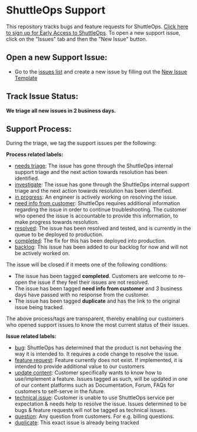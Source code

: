 ShuttleOps Support
=================

This repository tracks bugs and feature requests for ShuttleOps. [Click here to sign up for Early Access to ShuttleOps](https://www.shuttleops.io/getproduct/).  To open a new support issue, click on the "Issues" tab and then the "New Issue" button.

Open a new Support Issue:
-------------------------

* Go to the [issues list](https://github.com/ShuttleOps/support/issues?state=open) and create a new issue by filling out the [New Issue Template](https://github.com/ShuttleOps/support/issues/new)


Track Issue Status:
------------------

**We triage all new issues in 2 business days.** 


Support Process:
----------------
During the triage, we tag the support issues per the following:

**Process related labels:**

- [needs triage](https://github.com/ShuttleOps/support/labels/P-needs%20triage): The issue has gone through the ShuttleOps internal support triage and the next action towards resolution has been identified.
- [investigate](https://github.com/ShuttleOps/support/labels/P-investigate): The issue has gone through the ShuttleOps internal support triage and the next action towards resolution has been identified.
- [in progress](https://github.com/ShuttleOps/support/labels/P-in%20progress): An engineer is actively working on resolving the issue.
- [need info from customer](https://github.com/ShuttleOps/support/labels/P-need%20info%20from%20customer): ShuttleOps requires additional information regarding the issue in order to continue troubleshooting. The customer who opened the issue is accountable to provide this information, to make progress towards resolution.
- [resolved](https://github.com/ShuttleOps/support/labels/P-resolved): The issue has been resolved and tested, and is currently in the queue to be deployed to production.
- [completed](https://github.com/ShuttleOps/support/labels/P-completed): The fix for this has been deployed into production.
- [backlog](https://github.com/ShuttleOps/support/labels/P-backlog): This issue has been added to our backlog for now and will not be actively worked on.

The issue will be closed if it meets one of the following conditions:

- The issue has been tagged **completed**. Customers are welcome to re-open the issue if they feel their issues are not resolved.
- The issue has been tagged **need info from customer** and 3 business days have passed with no response from the customer.
- The issue has been tagged **duplicate** and has the link to the original issue being tracked.


The above process/tags are transparent, thereby enabling our customers who opened support issues to know the most current status of their issues.

**Issue related labels:**

- [bug](https://github.com/ShuttleOps/support/labels/I-bug): ShuttleOps has determined that the product is not behaving the way it is intended to. It requires a code change to resolve the issue.
- [feature request](https://github.com/ShuttleOps/support/labels/I-feature%20request): Feature currently does not exist. If implemented, it is intended to provide additional value to our customers
- [update content](https://github.com/ShuttleOps/support/labels/I-update%20content): Customer specifically wants to know how to use/implement a feature. Issues tagged as such, will be updated in one of our content platforms such as Documentation, Forum, FAQs for customers to self-serve in the future.
- [technical issue](https://github.com/ShuttleOps/support/labels/I-technical%20issue):  Customer is unable to use ShuttleOps service per expectation & needs help to resolve the issue. Issues determined to be bugs & feature requests will not be tagged as technical issues.
- [question](https://github.com/ShuttleOps/support/labels/I-question): Any question from customers. For e.g. billing questions.
- [duplicate](https://github.com/ShuttleOps/support/labels/I-duplicate): This exact issue is already being tracked


